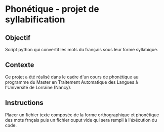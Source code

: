 # Phonétique - projet de syllabification

## Objectif
Script python qui convertit les mots du français sous leur forme syllabique.

## Contexte
Ce projet a été réalisé dans le cadre d'un cours de phonétique au programme du Master en Traitement Automatique des Langues à l'Université de Lorraine (Nancy).

## Instructions
Placer un fichier texte composée de la forme orthographique et phonétique des mots frnçais puis un fichier ouput vide qui sera rempli à l'éxécution du code.
